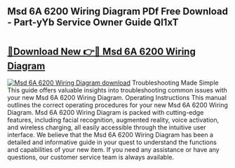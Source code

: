## Msd 6A 6200 Wiring Diagram PDf Free Download - Part-yYb Service Owner Guide Ql1xT

# <h2><a href="http://dfku8t.blite.top/?on=Msd+6A+6200+Wiring+Diagram">🔗Download New 👉🔴 Msd 6A 6200 Wiring Diagram</a></h2>

[![Msd 6A 6200 Wiring Diagram download](https://i.imgur.com/lujVjoI.png)](http://dfku8t.blite.top/?on=Msd+6A+6200+Wiring+Diagram)
Troubleshooting Made Simple This guide offers valuable insights into troubleshooting common issues with your new Msd 6A 6200 Wiring Diagram. Operating Instructions This manual outlines the correct operating procedures for your new Msd 6A 6200 Wiring Diagram. Msd 6A 6200 Wiring Diagram is packed with cutting-edge features, including facial recognition, augmented reality, voice activation, and wireless charging, all easily accessible through the intuitive user interface. We believe that the Msd 6A 6200 Wiring Diagram has been a detailed and informative guide in your quest to understand the functions and capabilities of your new item. If you need any assistance or have any questions, our customer service team is always available.
